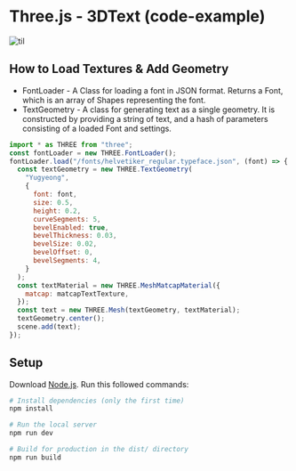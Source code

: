 # Three.js - 3DText (code-example)

![til](3DText-example.gif)

## How to Load Textures & Add Geometry 
- FontLoader - A Class for loading a font in JSON format. Returns a Font, which is an array of Shapes representing the font. 
- TextGeometry - A class for generating text as a single geometry. It is constructed by providing a string of text, and a hash of parameters consisting of a loaded Font and settings.

```javascript
import * as THREE from "three";
const fontLoader = new THREE.FontLoader();
fontLoader.load("/fonts/helvetiker_regular.typeface.json", (font) => {
  const textGeometry = new THREE.TextGeometry(
    "Yugyeong",
    {
      font: font,
      size: 0.5,
      height: 0.2,
      curveSegments: 5,
      bevelEnabled: true,
      bevelThickness: 0.03,
      bevelSize: 0.02,
      bevelOffset: 0,
      bevelSegments: 4,
    }
  );
  const textMaterial = new THREE.MeshMatcapMaterial({
    matcap: matcapTextTexture,
  });
  const text = new THREE.Mesh(textGeometry, textMaterial);
  textGeometry.center();
  scene.add(text);
});
```


## Setup
Download [Node.js](https://nodejs.org/en/download/).
Run this followed commands:

``` bash
# Install dependencies (only the first time)
npm install

# Run the local server 
npm run dev

# Build for production in the dist/ directory
npm run build
```
